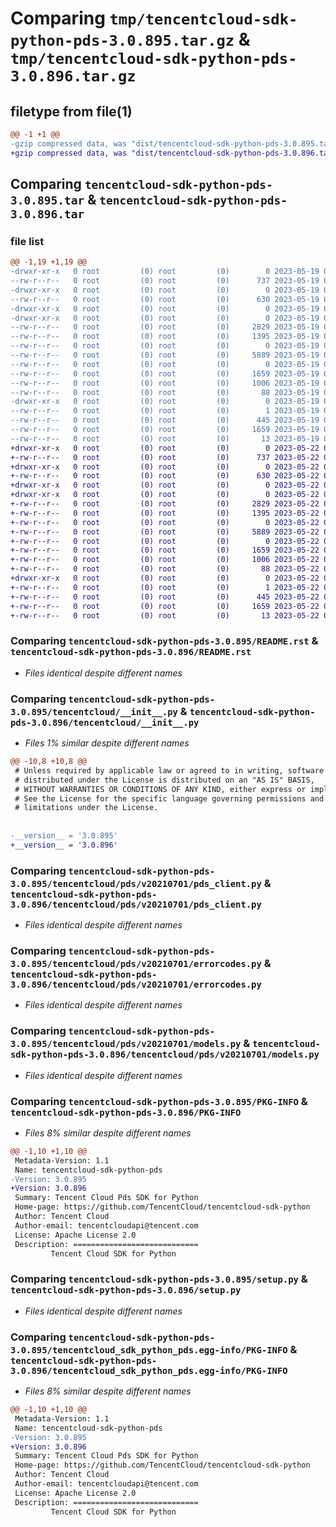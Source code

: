 # Comparing `tmp/tencentcloud-sdk-python-pds-3.0.895.tar.gz` & `tmp/tencentcloud-sdk-python-pds-3.0.896.tar.gz`

## filetype from file(1)

```diff
@@ -1 +1 @@
-gzip compressed data, was "dist/tencentcloud-sdk-python-pds-3.0.895.tar", last modified: Fri May 19 02:57:05 2023, max compression
+gzip compressed data, was "dist/tencentcloud-sdk-python-pds-3.0.896.tar", last modified: Mon May 22 00:29:20 2023, max compression
```

## Comparing `tencentcloud-sdk-python-pds-3.0.895.tar` & `tencentcloud-sdk-python-pds-3.0.896.tar`

### file list

```diff
@@ -1,19 +1,19 @@
-drwxr-xr-x   0 root         (0) root         (0)        0 2023-05-19 02:57:05.000000 tencentcloud-sdk-python-pds-3.0.895/
--rw-r--r--   0 root         (0) root         (0)      737 2023-05-19 02:57:05.000000 tencentcloud-sdk-python-pds-3.0.895/README.rst
-drwxr-xr-x   0 root         (0) root         (0)        0 2023-05-19 02:57:05.000000 tencentcloud-sdk-python-pds-3.0.895/tencentcloud/
--rw-r--r--   0 root         (0) root         (0)      630 2023-05-19 02:57:05.000000 tencentcloud-sdk-python-pds-3.0.895/tencentcloud/__init__.py
-drwxr-xr-x   0 root         (0) root         (0)        0 2023-05-19 02:57:05.000000 tencentcloud-sdk-python-pds-3.0.895/tencentcloud/pds/
-drwxr-xr-x   0 root         (0) root         (0)        0 2023-05-19 02:57:05.000000 tencentcloud-sdk-python-pds-3.0.895/tencentcloud/pds/v20210701/
--rw-r--r--   0 root         (0) root         (0)     2829 2023-05-19 02:57:05.000000 tencentcloud-sdk-python-pds-3.0.895/tencentcloud/pds/v20210701/pds_client.py
--rw-r--r--   0 root         (0) root         (0)     1395 2023-05-19 02:57:05.000000 tencentcloud-sdk-python-pds-3.0.895/tencentcloud/pds/v20210701/errorcodes.py
--rw-r--r--   0 root         (0) root         (0)        0 2023-05-19 02:57:05.000000 tencentcloud-sdk-python-pds-3.0.895/tencentcloud/pds/v20210701/__init__.py
--rw-r--r--   0 root         (0) root         (0)     5889 2023-05-19 02:57:05.000000 tencentcloud-sdk-python-pds-3.0.895/tencentcloud/pds/v20210701/models.py
--rw-r--r--   0 root         (0) root         (0)        0 2023-05-19 02:57:05.000000 tencentcloud-sdk-python-pds-3.0.895/tencentcloud/pds/__init__.py
--rw-r--r--   0 root         (0) root         (0)     1659 2023-05-19 02:57:05.000000 tencentcloud-sdk-python-pds-3.0.895/PKG-INFO
--rw-r--r--   0 root         (0) root         (0)     1006 2023-05-19 02:57:05.000000 tencentcloud-sdk-python-pds-3.0.895/setup.py
--rw-r--r--   0 root         (0) root         (0)       88 2023-05-19 02:57:05.000000 tencentcloud-sdk-python-pds-3.0.895/setup.cfg
-drwxr-xr-x   0 root         (0) root         (0)        0 2023-05-19 02:57:05.000000 tencentcloud-sdk-python-pds-3.0.895/tencentcloud_sdk_python_pds.egg-info/
--rw-r--r--   0 root         (0) root         (0)        1 2023-05-19 02:57:05.000000 tencentcloud-sdk-python-pds-3.0.895/tencentcloud_sdk_python_pds.egg-info/dependency_links.txt
--rw-r--r--   0 root         (0) root         (0)      445 2023-05-19 02:57:05.000000 tencentcloud-sdk-python-pds-3.0.895/tencentcloud_sdk_python_pds.egg-info/SOURCES.txt
--rw-r--r--   0 root         (0) root         (0)     1659 2023-05-19 02:57:05.000000 tencentcloud-sdk-python-pds-3.0.895/tencentcloud_sdk_python_pds.egg-info/PKG-INFO
--rw-r--r--   0 root         (0) root         (0)       13 2023-05-19 02:57:05.000000 tencentcloud-sdk-python-pds-3.0.895/tencentcloud_sdk_python_pds.egg-info/top_level.txt
+drwxr-xr-x   0 root         (0) root         (0)        0 2023-05-22 00:29:20.000000 tencentcloud-sdk-python-pds-3.0.896/
+-rw-r--r--   0 root         (0) root         (0)      737 2023-05-22 00:29:20.000000 tencentcloud-sdk-python-pds-3.0.896/README.rst
+drwxr-xr-x   0 root         (0) root         (0)        0 2023-05-22 00:29:20.000000 tencentcloud-sdk-python-pds-3.0.896/tencentcloud/
+-rw-r--r--   0 root         (0) root         (0)      630 2023-05-22 00:29:20.000000 tencentcloud-sdk-python-pds-3.0.896/tencentcloud/__init__.py
+drwxr-xr-x   0 root         (0) root         (0)        0 2023-05-22 00:29:20.000000 tencentcloud-sdk-python-pds-3.0.896/tencentcloud/pds/
+drwxr-xr-x   0 root         (0) root         (0)        0 2023-05-22 00:29:20.000000 tencentcloud-sdk-python-pds-3.0.896/tencentcloud/pds/v20210701/
+-rw-r--r--   0 root         (0) root         (0)     2829 2023-05-22 00:29:20.000000 tencentcloud-sdk-python-pds-3.0.896/tencentcloud/pds/v20210701/pds_client.py
+-rw-r--r--   0 root         (0) root         (0)     1395 2023-05-22 00:29:20.000000 tencentcloud-sdk-python-pds-3.0.896/tencentcloud/pds/v20210701/errorcodes.py
+-rw-r--r--   0 root         (0) root         (0)        0 2023-05-22 00:29:20.000000 tencentcloud-sdk-python-pds-3.0.896/tencentcloud/pds/v20210701/__init__.py
+-rw-r--r--   0 root         (0) root         (0)     5889 2023-05-22 00:29:20.000000 tencentcloud-sdk-python-pds-3.0.896/tencentcloud/pds/v20210701/models.py
+-rw-r--r--   0 root         (0) root         (0)        0 2023-05-22 00:29:20.000000 tencentcloud-sdk-python-pds-3.0.896/tencentcloud/pds/__init__.py
+-rw-r--r--   0 root         (0) root         (0)     1659 2023-05-22 00:29:20.000000 tencentcloud-sdk-python-pds-3.0.896/PKG-INFO
+-rw-r--r--   0 root         (0) root         (0)     1006 2023-05-22 00:29:20.000000 tencentcloud-sdk-python-pds-3.0.896/setup.py
+-rw-r--r--   0 root         (0) root         (0)       88 2023-05-22 00:29:20.000000 tencentcloud-sdk-python-pds-3.0.896/setup.cfg
+drwxr-xr-x   0 root         (0) root         (0)        0 2023-05-22 00:29:20.000000 tencentcloud-sdk-python-pds-3.0.896/tencentcloud_sdk_python_pds.egg-info/
+-rw-r--r--   0 root         (0) root         (0)        1 2023-05-22 00:29:20.000000 tencentcloud-sdk-python-pds-3.0.896/tencentcloud_sdk_python_pds.egg-info/dependency_links.txt
+-rw-r--r--   0 root         (0) root         (0)      445 2023-05-22 00:29:20.000000 tencentcloud-sdk-python-pds-3.0.896/tencentcloud_sdk_python_pds.egg-info/SOURCES.txt
+-rw-r--r--   0 root         (0) root         (0)     1659 2023-05-22 00:29:20.000000 tencentcloud-sdk-python-pds-3.0.896/tencentcloud_sdk_python_pds.egg-info/PKG-INFO
+-rw-r--r--   0 root         (0) root         (0)       13 2023-05-22 00:29:20.000000 tencentcloud-sdk-python-pds-3.0.896/tencentcloud_sdk_python_pds.egg-info/top_level.txt
```

### Comparing `tencentcloud-sdk-python-pds-3.0.895/README.rst` & `tencentcloud-sdk-python-pds-3.0.896/README.rst`

 * *Files identical despite different names*

### Comparing `tencentcloud-sdk-python-pds-3.0.895/tencentcloud/__init__.py` & `tencentcloud-sdk-python-pds-3.0.896/tencentcloud/__init__.py`

 * *Files 1% similar despite different names*

```diff
@@ -10,8 +10,8 @@
 # Unless required by applicable law or agreed to in writing, software
 # distributed under the License is distributed on an "AS IS" BASIS,
 # WITHOUT WARRANTIES OR CONDITIONS OF ANY KIND, either express or implied.
 # See the License for the specific language governing permissions and
 # limitations under the License.
 
 
-__version__ = '3.0.895'
+__version__ = '3.0.896'
```

### Comparing `tencentcloud-sdk-python-pds-3.0.895/tencentcloud/pds/v20210701/pds_client.py` & `tencentcloud-sdk-python-pds-3.0.896/tencentcloud/pds/v20210701/pds_client.py`

 * *Files identical despite different names*

### Comparing `tencentcloud-sdk-python-pds-3.0.895/tencentcloud/pds/v20210701/errorcodes.py` & `tencentcloud-sdk-python-pds-3.0.896/tencentcloud/pds/v20210701/errorcodes.py`

 * *Files identical despite different names*

### Comparing `tencentcloud-sdk-python-pds-3.0.895/tencentcloud/pds/v20210701/models.py` & `tencentcloud-sdk-python-pds-3.0.896/tencentcloud/pds/v20210701/models.py`

 * *Files identical despite different names*

### Comparing `tencentcloud-sdk-python-pds-3.0.895/PKG-INFO` & `tencentcloud-sdk-python-pds-3.0.896/PKG-INFO`

 * *Files 8% similar despite different names*

```diff
@@ -1,10 +1,10 @@
 Metadata-Version: 1.1
 Name: tencentcloud-sdk-python-pds
-Version: 3.0.895
+Version: 3.0.896
 Summary: Tencent Cloud Pds SDK for Python
 Home-page: https://github.com/TencentCloud/tencentcloud-sdk-python
 Author: Tencent Cloud
 Author-email: tencentcloudapi@tencent.com
 License: Apache License 2.0
 Description: ============================
         Tencent Cloud SDK for Python
```

### Comparing `tencentcloud-sdk-python-pds-3.0.895/setup.py` & `tencentcloud-sdk-python-pds-3.0.896/setup.py`

 * *Files identical despite different names*

### Comparing `tencentcloud-sdk-python-pds-3.0.895/tencentcloud_sdk_python_pds.egg-info/PKG-INFO` & `tencentcloud-sdk-python-pds-3.0.896/tencentcloud_sdk_python_pds.egg-info/PKG-INFO`

 * *Files 8% similar despite different names*

```diff
@@ -1,10 +1,10 @@
 Metadata-Version: 1.1
 Name: tencentcloud-sdk-python-pds
-Version: 3.0.895
+Version: 3.0.896
 Summary: Tencent Cloud Pds SDK for Python
 Home-page: https://github.com/TencentCloud/tencentcloud-sdk-python
 Author: Tencent Cloud
 Author-email: tencentcloudapi@tencent.com
 License: Apache License 2.0
 Description: ============================
         Tencent Cloud SDK for Python
```

